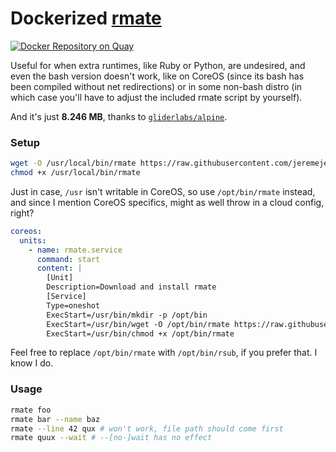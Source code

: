 # Dockerized [rmate](https://github.com/aurora/rmate)

[![Docker Repository on Quay](https://quay.io/repository/jeremejevs/rmate/status
"Docker Repository on Quay")](https://quay.io/repository/jeremejevs/rmate)

Useful for when extra runtimes, like Ruby or Python, are undesired, and even the
bash version doesn't work, like on CoreOS (since its bash has been compiled
without net redirections) or in some non-bash distro (in which case you'll have
to adjust the included rmate script by yourself).

And it's just **8.246 MB**, thanks to
[`gliderlabs/alpine`](https://github.com/gliderlabs/docker-alpine).

### Setup

```bash
wget -O /usr/local/bin/rmate https://raw.githubusercontent.com/jeremejevs/rmate/master/rmate
chmod +x /usr/local/bin/rmate
```

Just in case, `/usr` isn't writable in CoreOS, so use `/opt/bin/rmate` instead,
and since I mention CoreOS specifics, might as well throw in a cloud config,
right?

```yml
coreos:
  units:
    - name: rmate.service
      command: start
      content: |
        [Unit]
        Description=Download and install rmate
        [Service]
        Type=oneshot
        ExecStart=/usr/bin/mkdir -p /opt/bin
        ExecStart=/usr/bin/wget -O /opt/bin/rmate https://raw.githubusercontent.com/jeremejevs/rmate/master/rmate
        ExecStart=/usr/bin/chmod +x /opt/bin/rmate
```

Feel free to replace `/opt/bin/rmate` with `/opt/bin/rsub`, if you prefer that.
I know I do.

### Usage

```bash
rmate foo
rmate bar --name baz
rmate --line 42 qux # won't work, file path should come first
rmate quux --wait # --[no-]wait has no effect
```
